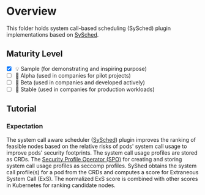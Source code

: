 # Overview

This folder holds system call-based scheduling (SySched) plugin implementations
based on [SySched](https://github.com/kubernetes-sigs/scheduler-plugins/tree/master/kep/399-sysched-scoring).

## Maturity Level

<!-- Check one of the values: Sample, Alpha, Beta, GA -->

- [x] 💡 Sample (for demonstrating and inspiring purpose)
- [ ] 👶 Alpha (used in companies for pilot projects)
- [ ] 👦 Beta (used in companies and developed actively)
- [ ] 👨 Stable (used in companies for production workloads)

## Tutorial

### Expectation

The system call aware scheduler ([SySched](https://github.com/mvle/scheduler-plugins/tree/master/kep/399-sysched-scoring))
plugin improves the ranking of feasible nodes based on the relative risks of pods' system call usage to improve pods'
security footprints. The system call usage profiles are stored as CRDs.
The [Security Profile Operator (SPO)](https://github.com/kubernetes-sigs/security-profiles-operator) for creating and
storing system call usage profiles as seccomp profiles. SyShed obtains the system call profile(s) for a pod from the
CRDs and computes a score for Extraneous System Call (ExS). The normalized ExS score is combined with other scores in
Kubernetes for ranking candidate nodes.
